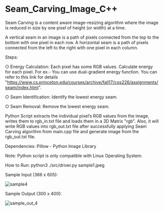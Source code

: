 # Seam_Carving_Image_C++

Seam Carving is a content aware image-resizing algorithm where the image is reduced in size by one pixel of height (or width) at a time.

A vertical seam in an image is a path of pixels connected from the top to the bottom with one pixel in each row.
A horizontal seam is a path of pixels connected from the left to the right with one pixel in each column.

Steps:

○ Energy Calculation: Each pixel has some RGB values. Calculate energy for each pixel.
For ex.- You can use dual-gradient energy function. You can refer to this link for details
"https://www.cs.princeton.edu/courses/archive/fall17/cos226/assignments/seam/index.html".

○ Seam Identification: Identify the lowest energy seam.

○ Seam Removal: Remove the lowest energy seam.

Python Script extracts the individual pixel’s RGB values from the image, writes them to rgb_in.txt file and loads them in a 3D Matrix "rgb". Also, it will write RGB values into rgb_out.txt file after successfully applying Seam Carving algorithm from main.cpp file and generate image from the rgb_out.txt file.

Dependencies:
Pillow - Python Image Library

Note: Python script is only compatible with Linux Operating System.

How to Run:
python3 ./src/driver.py sample1.jpeg

Sample Input (366 x 605):

![sample4](https://user-images.githubusercontent.com/58835108/188721548-3025e18d-177d-4a06-9412-6b737b2f5906.jpeg)

Sample Output (300 x 400):

![sample_out_4](https://user-images.githubusercontent.com/58835108/188721518-6d3fd83f-47d0-4083-9d39-2470ae42df54.jpeg)
